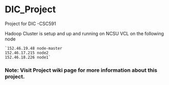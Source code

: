 # DIC_Project
Project for DIC -CSC591

Hadoop Cluster is setup and up and running on NCSU VCL on the following node

	`152.46.19.48 node-master
	152.46.17.215 node2
	152.46.18.226 node1`
	
	
### Note: Visit Project wiki page for more information about this project.
